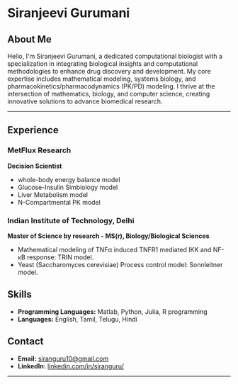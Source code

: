 # Siranjeevi Gurumani

## About Me

Hello, I'm Siranjeevi Gurumani, a dedicated computational biologist with a specialization in integrating biological insights and computational methodologies to enhance drug discovery and development. My core expertise includes mathematical modeling, systems biology, and pharmacokinetics/pharmacodynamics (PK/PD) modeling. I thrive at the intersection of mathematics, biology, and computer science, creating innovative solutions to advance biomedical research.

---

## Experience

### MetFlux Research
**Decision Scientist**  

- whole-body energy balance model
- Glucose-Insulin Simbiology model
- Liver Metabolism model
- N-Compartmental PK model

### Indian Institute of Technology, Delhi
**Master of Science by research - MS(r), Biology/Biological Sciences**  

- Mathematical modeling of TNFα induced TNFR1 mediated IKK and NF-κB response: TRIN model.
- Yeast (Saccharomyces cerevisiae) Process control model: Sonnleitner model.

## Skills

- **Programming Languages:** Matlab, Python, Julia, R programming
- **Languages:** English, Tamil, Telugu, Hindi

## Contact

- **Email:** [siranguru10@gmail.com](mailto:siranguru10@gmail.com)
- **LinkedIn:** [linkedin.com/in/siranguru/](https://www.linkedin.com/in/siranguru/)

---



<!--
**siranguru/siranguru** is a ✨ _special_ ✨ repository because its `README.md` (this file) appears on your GitHub profile.

Here are some ideas to get you started:

- 🔭 I’m currently working on ...
- 🌱 I’m currently learning ...
- 👯 I’m looking to collaborate on ...
- 🤔 I’m looking for help with ...
- 💬 Ask me about ...
- 📫 How to reach me: ...
- 😄 Pronouns: ...
- ⚡ Fun fact: ...
-->
